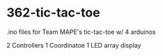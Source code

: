 # 362-tic-tac-toe

.ino files for Team MAPE's tic-tac-toe w/ 4 arduinos

2 Controllers
1 Coordinatoe
1 LED array display
